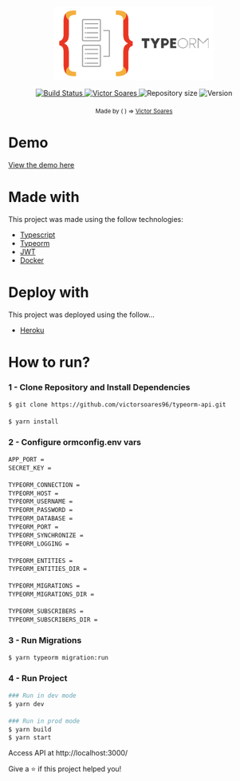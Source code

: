 <p align="center">
   <img src="./portfolio/apresentation.gif" alt="Proffy" width="320"/>
</p>
<p align="center">
  <a href="https://travis-ci.com/victorsoares96/typeorm-api">
    <img alt="Build Status" src="https://travis-ci.com/victorsoares96/typeorm-api.svg?branch=master">
  </a>
  <a href="https://heroku-badge.herokuapp.com/projects.html">
    <img alt="Victor Soares" src="https://heroku-badge.herokuapp.com/?app=typeorm-api&style=flat" />
  </a>
  <img alt="Repository size" src="https://img.shields.io/github/repo-size/victorsoares96/proffy?color=774DD6">
  <img alt="Version" src="https://img.shields.io/badge/-Version 1.0-FF9F1C?style=flat" />
</p>

<div align="center">
  <sub>Made by ( ) => 
    <a href="https://victorsoares96.netlify.app">Victor Soares</a>
  </sub>
</div>

# Demo
[View the demo here](https://typeorm-api.heroku.app/)

# Made with
This project was made using the follow technologies:

* [Typescript](https://www.typescriptlang.org/)      
* [Typeorm](https://typeorm.io/)
* [JWT](https://jwt.io/)
* [Docker](https://www.docker.com/)

# Deploy with
This project was deployed using the follow...

* [Heroku](https://heroku.com)

# How to run?

### 1 - Clone Repository and Install Dependencies
```bash
$ git clone https://github.com/victorsoares96/typeorm-api.git

$ yarn install
```

### 2 - Configure ormconfig.env vars
```bash
APP_PORT = 
SECRET_KEY = 

TYPEORM_CONNECTION = 
TYPEORM_HOST = 
TYPEORM_USERNAME = 
TYPEORM_PASSWORD = 
TYPEORM_DATABASE = 
TYPEORM_PORT = 
TYPEORM_SYNCHRONIZE = 
TYPEORM_LOGGING = 

TYPEORM_ENTITIES = 
TYPEORM_ENTITIES_DIR = 

TYPEORM_MIGRATIONS = 
TYPEORM_MIGRATIONS_DIR = 

TYPEORM_SUBSCRIBERS = 
TYPEORM_SUBSCRIBERS_DIR = 
```

### 3 - Run Migrations
```bash
$ yarn typeorm migration:run
```

### 4 - Run Project
```bash
### Run in dev mode
$ yarn dev

### Run in prod mode
$ yarn build
$ yarn start
```

Access API at http://localhost:3000/

Give a ⭐️ if this project helped you!